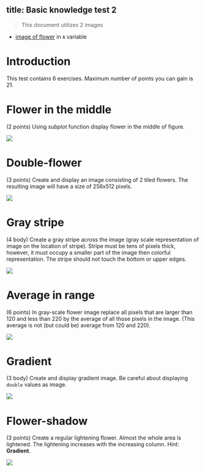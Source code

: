 title: Basic knowledge test 2
---
>This document utilizes 2 images

* [image of flower](../media/kytka256.jpg) in `A` variable

# Introduction
This test contains 6 exercises. Maximum number of points you can gain is 21.
# Flower in the middle 
(2 points) Using *subplot* function display flower in the middle of figure.

![](../media/test_basic_2_1.PNG)
# Double-flower
 (3 points) Create and display an image consisting of 2 tiled flowers. The resulting image will have a size of 256x512 pixels.

![](../media/test_basic_2_2.PNG)
# Gray stripe
(4 body) Create a gray stripe across the image (gray scale representation of image on the location of stripe). Stripe must be tens of pixels thick, however, it must occupy a smaller part of the image then colorful representation. The stripe should not touch the bottom or upper edges.

![](../media/test_basic_2_3.PNG)
# Average in range
(6 points) In gray-scale flower image replace all pixels that are larger than 120 and less than 220 by the average of all those pixels in the image. (This average is not (but could be) average from 120 and 220).

![](../media/test_basic_2_4.PNG)
# Gradient
(3 body) Create and display gradient image. Be careful about displaying `double` values as image.

![](../media/test_basic_2_5.PNG)
# Flower-shadow 
(3 points) Create a regular lightening flower. Almost the whole area is lightened. The lightening increases with the increasing column. Hint: **Gradient**.

![](../media/test_basic_2_6.PNG)


